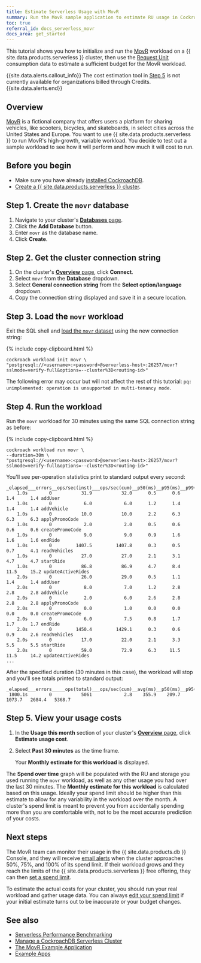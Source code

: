 ```yaml
---
title: Estimate Serverless Usage with MovR
summary: Run the MovR sample application to estimate RU usage in CockroachDB Serverless.
toc: true
referral_id: docs_serverless_movr
docs_area: get_started
---
```


This tutorial shows you how to initialize and run the [MovR](../{{site.versions["stable"]}}/movr.html) workload on a {{ site.data.products.serverless }} cluster, then use the [Request Unit](serverless-faqs.html#what-is-a-request-unit) consumption data to estimate a sufficient budget for the MovR workload.

{{site.data.alerts.callout_info}}
The cost estimation tool in [Step 5](#step-5-view-your-usage-costs) is not currently available for organizations billed through Credits.
{{site.data.alerts.end}}

## Overview

[MovR](../{{site.versions["stable"]}}/movr.html) is a fictional company that offers users a platform for sharing vehicles, like scooters, bicycles, and skateboards, in select cities across the United States and Europe. You want to use {{ site.data.products.serverless }} to run MovR's high-growth, variable workload. You decide to test out a sample workload to see how it will perform and how much it will cost to run.

## Before you begin

- Make sure you have already [installed CockroachDB](../{{site.versions["stable"]}}/install-cockroachdb.html).
- [Create a {{ site.data.products.serverless }} cluster](create-a-serverless-cluster.html).

## Step 1. Create the `movr` database

1. Navigate to your cluster's [**Databases** page](databases-page.html).
1. Click the **Add Database** button.
1. Enter `movr` as the database name. 
1. Click **Create**.

## Step 2. Get the cluster connection string

1. On the cluster's [**Overview** page](cluster-overview-page.html), click **Connect**.
1. Select `movr` from the **Database** dropdown.
1. Select **General connection string** from the **Select option/language** dropdown.
1. Copy the connection string displayed and save it in a secure location.

## Step 3. Load the `movr` workload

Exit the SQL shell and [load the `movr` dataset](../{{site.versions["stable"]}}/cockroach-workload.html#movr-workload) using the new connection string:

  {% include copy-clipboard.html %}
  ~~~ shell
  cockroach workload init movr \
  "postgresql://<username>:<password>@serverless-host>:26257/movr?sslmode=verify-full&options=--cluster%3D<routing-id>"
  ~~~

  The following error may occur but will not affect the rest of this tutorial: `pq: unimplemented: operation is unsupported in multi-tenancy mode`.

## Step 4. Run the workload

Run the `movr` workload for 30 minutes using the same SQL connection string as before:

  {% include copy-clipboard.html %}
  ~~~ shell
  cockroach workload run movr \
  --duration=30m \
  "postgresql://<username>:<password>@serverless-host>:26257/movr?sslmode=verify-full&options=--cluster%3D<routing-id>"
  ~~~

  You'll see per-operation statistics print to standard output every second:

  ~~~
  _elapsed___errors__ops/sec(inst)___ops/sec(cum)__p50(ms)__p95(ms)__p99(ms)_pMax(ms)
      1.0s        0           31.9           32.0      0.5      0.6      1.4      1.4 addUser
      1.0s        0            6.0            6.0      1.2      1.4      1.4      1.4 addVehicle
      1.0s        0           10.0           10.0      2.2      6.3      6.3      6.3 applyPromoCode
      1.0s        0            2.0            2.0      0.5      0.6      0.6      0.6 createPromoCode
      1.0s        0            9.0            9.0      0.9      1.6      1.6      1.6 endRide
      1.0s        0         1407.5         1407.8      0.3      0.5      0.7      4.1 readVehicles
      1.0s        0           27.0           27.0      2.1      3.1      4.7      4.7 startRide
      1.0s        0           86.8           86.9      4.7      8.4     11.5     15.2 updateActiveRides
      2.0s        0           26.0           29.0      0.5      1.1      1.4      1.4 addUser
      2.0s        0            8.0            7.0      1.2      2.8      2.8      2.8 addVehicle
      2.0s        0            2.0            6.0      2.6      2.8      2.8      2.8 applyPromoCode
      2.0s        0            0.0            1.0      0.0      0.0      0.0      0.0 createPromoCode
      2.0s        0            6.0            7.5      0.8      1.7      1.7      1.7 endRide
      2.0s        0         1450.4         1429.1      0.3      0.6      0.9      2.6 readVehicles
      2.0s        0           17.0           22.0      2.1      3.3      5.5      5.5 startRide
      2.0s        0           59.0           72.9      6.3     11.5     11.5     14.2 updateActiveRides
  ...
  ~~~

  After the specified duration (30 minutes in this case), the workload will stop and you'll see totals printed to standard output:

  ~~~
  _elapsed___errors_____ops(total)___ops/sec(cum)__avg(ms)__p50(ms)__p95(ms)__p99(ms)_pMax(ms)__result
   1800.1s        0           5061            2.8    355.9    209.7   1073.7   2684.4   5368.7  
  ~~~
      
## Step 5. View your usage costs

1. In the **Usage this month** section of your cluster's [**Overview** page](cluster-overview-page.html), click **Estimate usage cost**.
1. Select **Past 30 minutes** as the time frame.

    Your **Monthly estimate for this workload** is displayed.

The **Spend over time** graph will be populated with the RU and storage you used running the `movr` workload, as well as any other usage you had over the last 30 minutes. The **Monthly estimate for this workload** is calculated based on this usage. Ideally your spend limit should be higher than this estimate to allow for any variability in the workload over the month. A cluster's spend limit is meant to prevent you from accidentally spending more than you are comfortable with, not to be the most accurate prediction of your costs.

## Next steps

The MovR team can monitor their usage in the {{ site.data.products.db }} Console, and they will receive [email alerts](alerts-page.html#configure-alerts) when the cluster approaches 50%, 75%, and 100% of its spend limit. If their workload grows and they reach the limits of the {{ site.data.products.serverless }} free offering, they can then [set a spend limit](serverless-cluster-management.html#edit-your-spend-limit).

To estimate the actual costs for your cluster, you should run your real workload and gather usage data. You can always [edit your spend limit](serverless-cluster-management.html) if your initial estimate turns out to be inaccurate or your budget changes.

## See also

- [Serverless Performance Benchmarking](serverless-benchmarking.html)
- [Manage a CockroachDB Serverless Cluster](serverless-cluster-management.html)
- [The MovR Example Application](../stable/movr.html)
- [Example Apps](../stable/example-apps.html)
